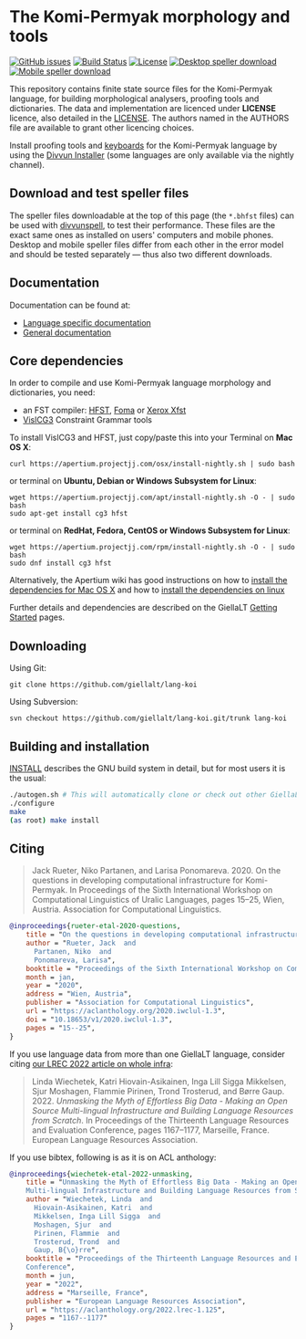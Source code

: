The Komi-Permyak morphology and tools
==========================================

[![GitHub issues](https://img.shields.io/github/issues-raw/giellalt/lang-koi)](https://github.com/giellalt/lang-koi/issues)
[![Build Status](https://divvun-tc.giellalt.org/api/github/v1/repository/giellalt/lang-koi/main/badge.svg)](https://github.com/giellalt/lang-koi/actions)
[![License](https://img.shields.io/github/license/giellalt/lang-koi)](https://github.com/giellalt/lang-koi/blob/main/LICENSE)
[![Desktop speller download](https://img.shields.io/badge/download%40latest-desktop--bhfst-brightgreen)](https://pahkat.uit.no/main/download/speller-koi?platform=desktop&channel=nightly)
[![Mobile speller download](https://img.shields.io/badge/download%40latest-mobile--bhfst-brightgreen)](https://pahkat.uit.no/main/download/speller-koi?platform=mbile&channel=nightly)

This repository contains finite state source files for the Komi-Permyak language,
for building morphological analysers, proofing tools
and dictionaries. The data and implementation are licenced under __LICENSE__
licence, also detailed in the
[LICENSE](https://github.com/giellalt/lang-koi/blob/main/LICENSE). The
authors named in the AUTHORS file are available to grant other licencing
choices.

Install proofing tools and [keyboards](https://github.com/giellalt/keyboard-koi)
for the Komi-Permyak language by using the [Divvun Installer](http://divvun.no)
(some languages are only available via the nightly channel).

Download and test speller files
-------------------------------

The speller files downloadable at the top of this page (the `*.bhfst` files) can
be used with [divvunspell](https://github.com/divvun/divvunspell), to test their
performance. These files are the exact same ones as installed on users' computers
and mobile phones. Desktop and mobile speller files differ from each other in the
error model and should be tested separately — thus also two different downloads.

Documentation
-------------

Documentation can be found at:

- [Language specific documentation](https://giellalt.github.io/lang-koi/)
- [General documentation](https://giellalt.github.io/)

Core dependencies
-----------------

In order to compile and use Komi-Permyak language morphology and
dictionaries, you need:

- an FST compiler: [HFST](https://github.com/hfst/hfst), [Foma](https://github.com/mhulden/foma) or [Xerox Xfst](https://web.stanford.edu/~laurik/fsmbook/home.html)
- [VislCG3](https://visl.sdu.dk/svn/visl/tools/vislcg3/trunk) Constraint Grammar tools

To install VislCG3 and HFST, just copy/paste this into your Terminal on **Mac OS X**:

```
curl https://apertium.projectjj.com/osx/install-nightly.sh | sudo bash
```

or terminal on **Ubuntu, Debian or Windows Subsystem for Linux**:

```
wget https://apertium.projectjj.com/apt/install-nightly.sh -O - | sudo bash
sudo apt-get install cg3 hfst
```

or terminal on **RedHat, Fedora, CentOS or Windows Subsystem for Linux**:

```
wget https://apertium.projectjj.com/rpm/install-nightly.sh -O - | sudo bash
sudo dnf install cg3 hfst
```

Alternatively, the Apertium wiki has good instructions on how to [install the dependencies for Mac
OS X](https://wiki.apertium.org/wiki/Apertium_on_Mac_OS_X) and how to [install
the dependencies on
linux](https://wiki.apertium.org/wiki/Installation_of_grammar_libraries)

Further details and dependencies are described on the GiellaLT [Getting Started](https://giellalt.uit.no/infra/GettingStarted.html) pages.

Downloading
-----------

Using Git:
```
git clone https://github.com/giellalt/lang-koi
```

Using Subversion:
```
svn checkout https://github.com/giellalt/lang-koi.git/trunk lang-koi
```

Building and installation
-------------------------

[INSTALL](https://github.com/giellalt/lang-koi/blob/main/INSTALL)
describes the GNU build system in detail, but for most users it is the usual:

```sh
./autogen.sh # This will automatically clone or check out other GiellaLT dependencies
./configure
make
(as root) make install
```

Citing
------

<!-- Add language specific citation stuff here and to the CITATION.cff -->

> Jack Rueter, Niko Partanen, and Larisa Ponomareva. 2020.
  On the questions in developing computational infrastructure
  for Komi-Permyak. In Proceedings of the Sixth International
  Workshop on Computational Linguistics of Uralic Languages,
  pages 15–25, Wien, Austria. Association for Computational Linguistics.

```bibtex
@inproceedings{rueter-etal-2020-questions,
    title = "On the questions in developing computational infrastructure for {K}omi-Permyak",
    author = "Rueter, Jack  and
      Partanen, Niko  and
      Ponomareva, Larisa",
    booktitle = "Proceedings of the Sixth International Workshop on Computational Linguistics of {U}ralic Languages",
    month = jan,
    year = "2020",
    address = "Wien, Austria",
    publisher = "Association for Computational Linguistics",
    url = "https://aclanthology.org/2020.iwclul-1.3",
    doi = "10.18653/v1/2020.iwclul-1.3",
    pages = "15--25",
}

```

If you use language data from more than one GiellaLT language, consider citing
[our LREC 2022 article on whole
infra](https://aclanthology.org/2022.lrec-1.125/):

> Linda Wiechetek, Katri Hiovain-Asikainen, Inga Lill Sigga Mikkelsen,
  Sjur Moshagen, Flammie Pirinen, Trond Trosterud, and Børre Gaup. 2022.
  *Unmasking the Myth of Effortless Big Data - Making an Open Source
  Multi-lingual Infrastructure and Building Language Resources from Scratch*.
  In Proceedings of the Thirteenth Language Resources and Evaluation Conference,
  pages 1167–1177, Marseille, France. European Language Resources Association.

If you use bibtex, following is as it is on ACL anthology:

```bibtex
@inproceedings{wiechetek-etal-2022-unmasking,
    title = "Unmasking the Myth of Effortless Big Data - Making an Open Source
    Multi-lingual Infrastructure and Building Language Resources from Scratch",
    author = "Wiechetek, Linda  and
      Hiovain-Asikainen, Katri  and
      Mikkelsen, Inga Lill Sigga  and
      Moshagen, Sjur  and
      Pirinen, Flammie  and
      Trosterud, Trond  and
      Gaup, B{\o}rre",
    booktitle = "Proceedings of the Thirteenth Language Resources and Evaluation
    Conference",
    month = jun,
    year = "2022",
    address = "Marseille, France",
    publisher = "European Language Resources Association",
    url = "https://aclanthology.org/2022.lrec-1.125",
    pages = "1167--1177"
}
```

